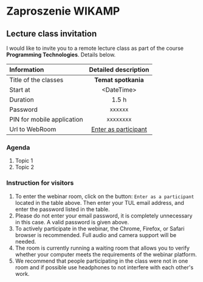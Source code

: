 # Zaproszenie WIKAMP

## Lecture class invitation

I would like to invite you to a remote lecture class as part of the course **Programming Technologies**. Details below.

| Information                |                            Detailed description                             |
| :------------------------- | :-------------------------------------------------------------------------: |
| Title of the classes       |                             **Temat spotkania**                             |
| Start at                   |                                \<DateTime\>                                 |
| Duration                   |                                    1.5 h                                    |
| Password                   |                                  `xxxxxx`                                   |
| PIN for mobile application |                                 `xxxxxxxx`                                  |
| Url to WebRoom             | [Enter as participant](https://web3-celpl.clickmeeting.com/webinary3-21504) |

### Agenda

1. Topic 1
1. Topic 2

### Instruction for visitors

1. To enter the webinar room, click on the button: `Enter as a participant` located in the table above. Then enter your TUL email address, and enter the password listed in the table.
1. Please do not enter your email password, it is completely unnecessary in this case. A valid password is given above.
1. To actively participate in the webinar, the Chrome, Firefox, or Safari browser is recommended. Full audio and camera support will be needed.
1. The room is currently running a waiting room that allows you to verify whether your computer meets the requirements of the webinar platform.
1. We recommend that people participating in the class were not in one room and if possible use headphones to not interfere with each other's work.
